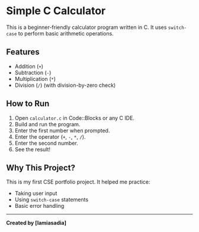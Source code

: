 # Simple C Calculator

This is a beginner-friendly calculator program written in C. It uses `switch-case` to perform basic arithmetic operations.

## Features

- Addition (`+`)
- Subtraction (`-`)
- Multiplication (`*`)
- Division (`/`) (with division-by-zero check)

## How to Run

1. Open `calculator.c` in Code::Blocks or any C IDE.
2. Build and run the program.
3. Enter the first number when prompted.
4. Enter the operator (`+`, `-`, `*`, `/`).
5. Enter the second number.
6. See the result!

## Why This Project?

This is my first CSE portfolio project. It helped me practice:
- Taking user input
- Using `switch-case` statements
- Basic error handling

---

**Created by [lamiasadia]**